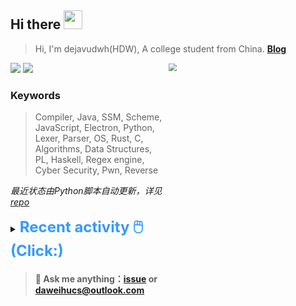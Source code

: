 ## Hi there <img src="https://raw.githubusercontent.com/MartinHeinz/MartinHeinz/master/wave.gif" width="30px">

> Hi, I'm dejavudwh(HDW), A college student from China. **[Blog](https://www.cnblogs.com/secoding)** 

![](https://komarev.com/ghpvc/?username=dejavudwh)
<img src="https://img.shields.io/badge/BLOG-dejavudwh-blue"><a href="https://www.cnblogs.com/secoding/"></a></img>
<img align="right" width="50%" src="https://github-readme-stats.vercel.app/api?username=dejavudwh&show_icons=true&theme=onedark&count_private=true" style="zoom: 80%;" /> 

### Keywords 

> Compiler, Java, SSM, Scheme, JavaScript, Electron, Python, Lexer, Parser, OS, Rust, C, Algorithms, Data Structures, PL, Haskell, Regex engine, Cyber Security, Pwn, Reverse

*最近状态由Python脚本自动更新，详见<a href="https://github.com/dejavudwh/dejavudwh"> repo</a>*

<details>

  <summary><font size="5.5" color="#3399FF"><b>Recent activity 🖱️(Click:)</b></font></summary>

  - <details open>

    <summary><font size="3.5" color="#3399FF"><b>Recent Post 🖱️</b></font></summary>
    <br>
    <table>
    <tr>
    <td>
    <!-- ZHIHUPOSTS:START --> 

    <!-- ZHIHUPOSTS:END -->
    </td>
    <td>
    <!-- GITHUB:START -->

    - [dejavudwh commented on issue bytedance/vArmor#28](https://github.com/bytedance/vArmor/issues/28) - 2024-02-11T08:17:43Z
    - [dejavudwh commented on issue bytedance/vArmor#28](https://github.com/bytedance/vArmor/issues/28) - 2024-02-08T09:10:24Z
    - [dejavudwh opened an issue in bytedance/vArmor](https://github.com/bytedance/vArmor/issues/28) - 2024-02-07T15:31:25Z
    - [dejavudwh opened an issue in kubearmor/KubeArmor](https://github.com/kubearmor/KubeArmor/issues/1614) - 2024-02-07T15:16:05Z
    - [dejavudwh starred brant-ruan/awesome-container-escape](https://github.com/brant-ruan/awesome-container-escape) - 2024-02-04T14:38:53Z
    <!-- GITHUB:END -->
    </td>
    </tr>
    </table>
  </details>

</details>

> #### 💬 Ask me anything：[issue](https://github.com/dejavudwh/dejavudwh/issues) or [daweihucs@outlook.com](mailto:daweihucs@outlook.com)